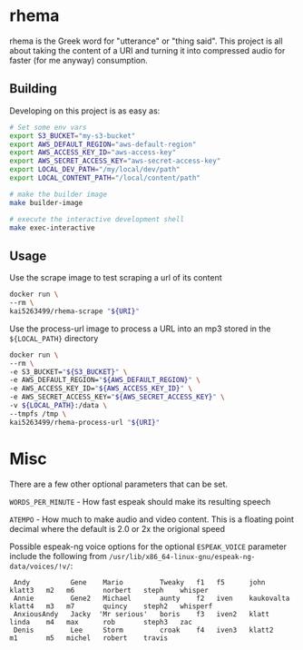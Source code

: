 # rhema

rhema is the Greek word for "utterance" or "thing said". This project is all about taking the content of a URI and turning it into compressed audio for faster (for me anyway) consumption.

## Building

Developing on this project is as easy as:
~~~~bash
# Set some env vars
export S3_BUCKET="my-s3-bucket"
export AWS_DEFAULT_REGION="aws-default-region"
export AWS_ACCESS_KEY_ID="aws-access-key"
export AWS_SECRET_ACCESS_KEY="aws-secret-access-key"
export LOCAL_DEV_PATH="/my/local/dev/path"
export LOCAL_CONTENT_PATH="/local/content/path"

# make the builder image
make builder-image

# execute the interactive development shell
make exec-interactive
~~~~

## Usage

Use the scrape image to test scraping a url of its content
~~~~bash
docker run \
--rm \
kai5263499/rhema-scrape "${URI}"
~~~~

Use the process-url image to process a URL into an mp3 stored in the `${LOCAL_PATH}` directory
~~~~bash
docker run \
--rm \
-e S3_BUCKET="${S3_BUCKET}" \
-e AWS_DEFAULT_REGION="${AWS_DEFAULT_REGION}" \
-e AWS_ACCESS_KEY_ID="${AWS_ACCESS_KEY_ID}" \
-e AWS_SECRET_ACCESS_KEY="${AWS_SECRET_ACCESS_KEY}" \
-v ${LOCAL_PATH}:/data \
--tmpfs /tmp \
kai5263499/rhema-process-url "${URI}"
~~~~

# Misc

There are a few other optional parameters that can be set.

`WORDS_PER_MINUTE` - How fast espeak should make its resulting speech

`ATEMPO` - How much to make audio and video content. This is a floating point decimal where the default is 2.0 or 2x the origional speed

Possible espeak-ng voice options for the optional `ESPEAK_VOICE` parameter include the following from `/usr/lib/x86_64-linux-gnu/espeak-ng-data/voices/!v/`:
```
 Andy          Gene    Mario         Tweaky   f1   f5      john         klatt3   m2   m6       norbert   steph    whisper
 Annie         Gene2   Michael       aunty    f2   iven    kaukovalta   klatt4   m3   m7       quincy    steph2   whisperf
 AnxiousAndy   Jacky  'Mr serious'   boris    f3   iven2   klatt        linda    m4   max      rob       steph3   zac
 Denis         Lee     Storm         croak    f4   iven3   klatt2       m1       m5   michel   robert    travis
```